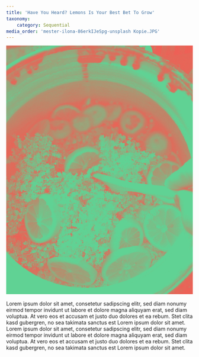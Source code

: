 ```yaml
---
title: 'Have You Heard? Lemons Is Your Best Bet To Grow'
taxonomy:
    category: Sequential
media_order: 'mester-ilona-86erkIJeSpg-unsplash Kopie.JPG'
---
```


![](mester-ilona-86erkIJeSpg-unsplash%20Kopie.JPG)

Lorem ipsum dolor sit amet, consetetur sadipscing elitr, sed diam nonumy eirmod tempor invidunt ut labore et dolore magna aliquyam erat, sed diam voluptua. At vero eos et accusam et justo duo dolores et ea rebum. Stet clita kasd gubergren, no sea takimata sanctus est Lorem ipsum dolor sit amet. Lorem ipsum dolor sit amet, consetetur sadipscing elitr, sed diam nonumy eirmod tempor invidunt ut labore et dolore magna aliquyam erat, sed diam voluptua. At vero eos et accusam et justo duo dolores et ea rebum. Stet clita kasd gubergren, no sea takimata sanctus est Lorem ipsum dolor sit amet.